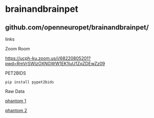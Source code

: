 # brainandbrainpet

## github.com/openneuropet/brainandbrainpet/
links


Zoom Room

https://ucph-ku.zoom.us/j/68220805201?pwd=RmVrSWlzOXNGWW1EK1luU1ZqZDEwZz09

PET2BIDS 

`pip install pypet2bids`

Raw Data

[phantom 1](https://drive.google.com/drive/folders/1P7gyMdlGzyKeJlgI4ovwlIY69R1O7z8S?usp=sharing)

[phantom 2](https://drive.google.com/drive/folders/1cRF1CR2-znOMyZ5zrxQ8Ve633BbqdLja?usp=sharing)
